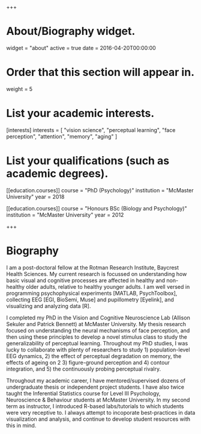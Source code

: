 +++
# About/Biography widget.
widget = "about"
active = true
date = 2016-04-20T00:00:00

# Order that this section will appear in.
weight = 5

# List your academic interests.
[interests]
  interests = [
    "vision science",
    "perceptual learning",
    "face perception",
    "attention",
    "memory",
    "aging"
  ]

# List your qualifications (such as academic degrees).
[[education.courses]]
  course = "PhD (Psychology)"
  institution = "McMaster University"
  year = 2018

[[education.courses]]
  course = "Honours BSc (Biology and Psychology)"
  institution = "McMaster University"
  year = 2012

+++

# Biography
I am a post-doctoral fellow at the Rotman Research Institute, Baycrest Health Sciences. My current research is focussed on understanding how basic visual and cognitive processes are affected in healthy and non-healthy older adults, relative to healthy younger adults. I am well versed in programming psychophysical experiments [MATLAB, PsychToolbox], collecting EEG [EGI, BioSemi, Muse] and pupillometry [Eyelink], and visualizing and analyzing data [R].

I completed my PhD in the Vision and Cognitive Neuroscience Lab (Allison Sekuler and Patrick Bennett) at McMaster University. My thesis research focused on understanding the neural mechanisms of face perception, and then using these principles to develop a novel stimulus class to study the generalizability of perceptual learning. Throughout my PhD studies, I was lucky to collaborate with plenty of researchers to study 1) population-level EEG dynamics, 2) the effect of perceptual degradation on memory, the effects of ageing on 2 3) figure-ground perception and 4) contour integration, and 5) the continuously probing perceptual rivalry.

Throughout my academic career, I have mentored/supervised dozens of undergraduate thesis or independent project students. I have also twice taught the Inferential Statistics course for Level III Psychology, Neuroscience & Behaviour students at McMaster University. In my second term as instructor, I introduced R-based labs/tutorials to which students were very receptive to. I always attempt to incoporate best-practices in data visualization and analysis, and continue to develop student resources with this in mind.